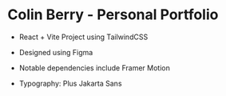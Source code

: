 # Colin Berry - Personal Portfolio

- React + Vite Project using TailwindCSS
- Designed using Figma
- Notable dependencies include Framer Motion

- Typography: Plus Jakarta Sans

